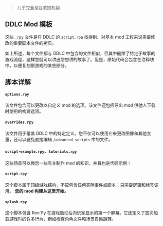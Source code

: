 > 几乎完全是谷歌娘机翻

## DDLC Mod 模板

这些 `.rpy` 文件是在 DDLC 的 `script.rpa` 找得到、对基本 mod 工程来说需要修改的重要脚本文件的拷贝。

如上所述，每个文件都与 DDLC 中包含的文件相似，但其中删除了特定于故事的游戏流程，这样您就可以讲出您想讲的故事了。但是，原始代码会包含在注释块中，以便复刻原游戏的某些部分。

## 脚本详解

#### `options.rpy`

该文件包含可以更改以自定义 mod 的选项。该文件还包括导出 mod 供他人下载时使用的构建选项。

#### `overrides.rpy`

该文件用于覆盖 DDLC 中的特定定义。您不仅可以使用它来更改图像和其他变量，还可以避免直接编辑 `/advanced_scripts` 中的文件。

#### `script-example.rpy`、`tutorials.rpy`

这些场景可以教您一些有关制作 mod 的知识，并且也是代码示例！

#### `script.rpy`

这个脚本属于顶级游戏结构，不应包含任何实际事件或脚本；只需要逻辑和标签调用。 **您的 mod 构建从这里开始。**

#### `splash.rpy`

这个脚本包含 Ren'Py 在游戏启动后向玩家显示的第一个屏幕。它还定义了首次加载游戏时的许多行为，例如检查角色文件和场景自动跳转。
